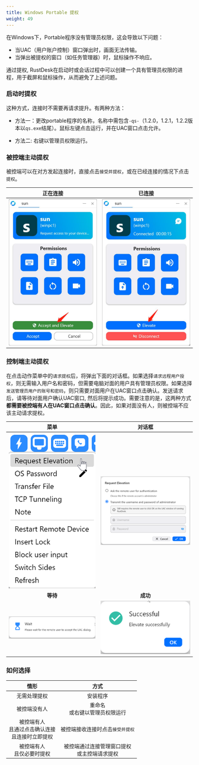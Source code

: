 ```yaml
---
title: Windows Portable 提权
weight: 49
---
```


在Windows下，Portable程序没有管理员权限，这会导致以下问题：

* 当UAC（用户账户控制）窗口弹出时，画面无法传输。
* 当弹出被提权的窗口（如任务管理器）时，鼠标操作不响应。

通过提权, RustDesk在启动时或会话过程中可以创建一个具有管理员权限的进程，用于截屏和鼠标操作，从而避免了上述问题。

### 启动时提权

这种方式，连接时不需要再请求提升。有两种方法：

* 方法一：更改portable程序的名称，名称中需包含`-qs-`（1.2.0，1.2.1，1.2.2版本以`qs.exe`结尾）。鼠标左键点击运行，并在UAC窗口点击允许。

* 方法二: 右键以管理员权限运行。

### 被控端主动提权

被控端可以在对方发起连接时，直接点击`接受并提权`，或在已经连接的情况下点击`提权`。

|                   正在连接                   |                   已连接                    |
| :--------------------------------------: | :--------------------------------------: |
| ![](images/cm_unauth.jpg) | ![](images/cm_auth.jpg) |

### 控制端主动提权

在点击动作菜单中的`请求提权`后，将弹出下面的对话框。如果选择`请求远程用户授权`，则无需输入用户名和密码，但需要电脑对面的用户具有管理员权限。如果选择`发送管理员用户的账号和密码`，则只需要对面用户在UAC窗口点击确认。发送请求后，请等待对面用户确认UAC窗口, 然后将提示成功。需要注意的是，这两种方式**都需要被控端有人在UAC窗口点击确认**。因此，如果对面没有人，则被控端不应该主动请求提权。

|                    菜单                    |                   对话框                    |
| :--------------------------------------: | :--------------------------------------: |
| ![](images/menu.png) | ![](images/dialog.png) |
|                  **等待**                  |                  **成功**                  |
| ![](images/wait.png) | ![](images/success.png) |

### 如何选择

|                情形                |             方式             |
| :------------------------------: | :------------------------: |
|              无需处理提权              |            安装程序            |
|              被控端没有人              |     重命名<br>或右键以管理员权限运行     |
| 被控端有人<br/>且通过点击确认连接<br/>且连接时立即提权 |     被控端接收连接时点击`接受并提权`      |
|        被控端有人<br/>且仅必要时提权         | 被控端通过连接管理窗口提权<br/>或主控端请求提权 |






